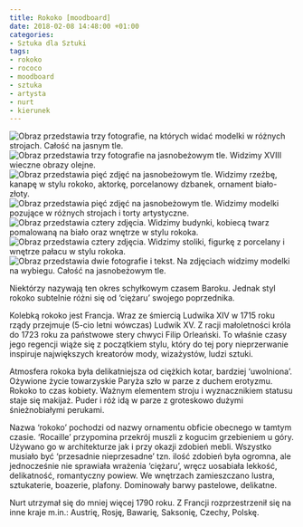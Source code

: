 ```yaml
---
title: Rokoko [moodboard]
date: 2018-02-08 14:48:00 +01:00
categories:
- Sztuka dla Sztuki
tags:
- rokoko
- rococo
- moodboard
- sztuka
- artysta
- nurt
- kierunek
---
```


![Obraz przedstawia trzy fotografie, na których widać modelki w różnych strojach. Całość na jasnym tle.](https://assets2.ello.co/uploads/asset/attachment/7093581/ello-optimized-bd88ef01.jpg)
![Obraz przedstawia trzy fotografie na jasnobeżowym tle. Widzimy XVIII wieczne obrazy olejne.](https://assets0.ello.co/uploads/asset/attachment/7093585/ello-optimized-2bfb1875.jpg)
![Obraz przedstawia pięć zdjęć na jasnobeżowym tle. Widzimy rzeźbę, kanapę w stylu rokoko, aktorkę, porcelanowy dzbanek, ornament biało-złoty.](https://assets2.ello.co/uploads/asset/attachment/7093589/ello-optimized-2ffff1ab.jpg)
![Obraz przedstawia pięć zdjęć na jasnobeżowym tle. Widzimy modelki pozujące w różnych strojach i torty artystyczne.](https://assets0.ello.co/uploads/asset/attachment/7093595/ello-optimized-21bfe35e.jpg)
![Obraz przedstawia cztery zdjęcia. Widzimy budynki, kobiecą twarz pomalowaną na biało oraz wnętrze w stylu rokoka.](https://assets1.ello.co/uploads/asset/attachment/7093603/ello-optimized-5361a4cd.jpg)
![Obraz przedstawia cztery zdjęcia. Widzimy stoliki, figurkę z porcelany i wnętrze pałacu w stylu rokoka.](https://assets2.ello.co/uploads/asset/attachment/7093606/ello-optimized-8bc14b41.jpg)
![Obraz przedstawia dwie fotografie i tekst. Na zdjęciach widzimy modelki na wybiegu. Całość na jasnobeżowym tle.](https://assets0.ello.co/uploads/asset/attachment/7093608/ello-optimized-c27a7ff8.jpg)



Niektórzy nazywają ten okres schyłkowym czasem Baroku. Jednak styl rokoko subtelnie różni się od ‘ciężaru’ swojego poprzednika. 

Kolebką rokoko jest Francja. Wraz ze śmiercią Ludwika XIV w 1715 roku rządy przejmuje (5-cio letni wówczas) Ludwik XV. Z racji małoletności króla do 1723 roku za państwowe stery chwyci Filip Orleański. To właśnie czasy jego regencji wiąże się z początkiem stylu, który do tej pory nieprzerwanie inspiruje największych kreatorów mody, wizażystów, ludzi sztuki.</br>

Atmosfera rokoka była delikatniejsza od ciężkich kotar, bardziej ‘uwolniona’. Ożywione życie towarzyskie Paryża szło w parze z duchem erotyzmu. Rokoko to czas kobiety. Ważnym elementem stroju i wyznacznikiem statusu staje się makijaż. Puder i róż idą w parze z groteskowo dużymi śnieżnobiałymi perukami.</br>

Nazwa ‘rokoko’ pochodzi od nazwy ornamentu obficie obecnego w tamtym czasie. ‘Rocaille’ przypomina przekrój muszli z kogucim grzebieniem u góry. Używano go w architekturze jak i przy okazji zdobień mebli. Wszystko musiało być ‘przesadnie nieprzesadne’ tzn. ilość zdobień była ogromna, ale jednocześnie nie sprawiała wrażenia ‘ciężaru’, wręcz uosabiała lekkość, delikatność, romantyczny powiew. We wnętrzach zamieszczano lustra, sztukaterie, boazerie, plafony. Dominowały barwy pastelowe, delikatne.</br>

Nurt utrzymał się do mniej więcej 1790 roku. Z Francji rozprzestrzenił się na inne kraje m.in.: Austrię, Rosję, Bawarię, Saksonię, Czechy, Polskę.

